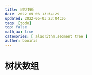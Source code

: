 ```yaml
---
title: 树状数组
date: 2022-05-03 13:54:29 
updated: 2022-05-03 23:04:36
tags: [todo] 
top: false
mathjax: true
categories: [ algorithm,segment_tree ]
author: booiris
---
```


# 树状数组
